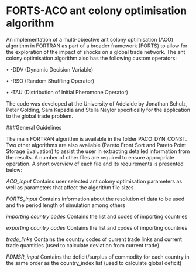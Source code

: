 # FORTS-ACO ant colony optimisation algorithm

An implementation of a multi-objective ant colony optimisation (ACO) algorithm in FORTRAN as part of a broader framework (FORTS) to allow for the exploration of the impact of shocks on a global trade network. The ant colony optimisation algorithm also has the following custom operators:

•	-DDV (Dynamic Decision Variable)

•	-RSO (Random Shuffling Operator)

•	-TAU (Distribution of Initial Pheromone Operator)

The code was developed at the University of Adelaide by Jonathan Schulz, Peter Golding, Sam Kapadia and Stella Naylor specifically for the application to the global trade problem. 

###General Guidelines

The main FORTRAN algorithm is available in the folder PACO_DYN_CONST. Two other algorithms are also available (Pareto Front Sort and Pareto Point Storage Evaluation) to assist the user in extracting detailed information from the results. 
A number of other files are required to ensure appropriate operation. A short overview of each file and its requirements is presented below:

*ACO_input*	Contains user selected ant colony optimisation parameters as well as parameters that affect the algorithm file sizes

*FORTS_input*	Contains information about the resolution of data to be used and the period length of simulation among others

*importing country codes*	Contains the list and codes of importing countries

*exporting country codes*	Contains the list and codes of importing countries

*trade_links*	Contains the country codes of current trade links and current trade quantities (used to calculate deviation from current trade)

*PDMSR_input*	Contains the deficit/surplus of commodity for each country in the same order as the country_index list (used to calculate global deficit)
